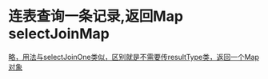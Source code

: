 # 连表查询一条记录,返回Map selectJoinMap

[略，用法与selectJoinOne类似，区别就是不需要传resultType类，返回一个Map对象](./selectJoinOne)
